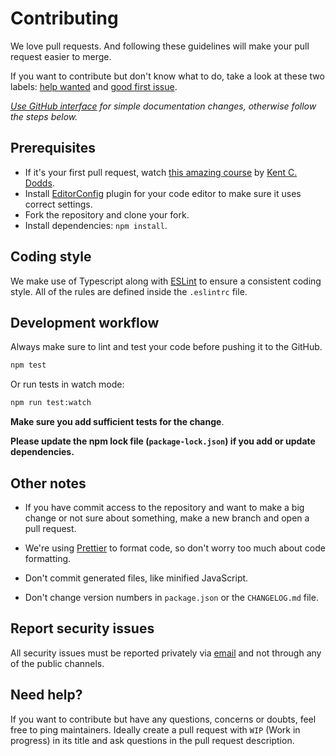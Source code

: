 # Contributing

We love pull requests. And following these guidelines will make your pull request easier to merge.

If you want to contribute but don't know what to do, take a look at these two labels: [help wanted](https://github.com/osuresearch/ripple/issues?q=is%3Aissue+is%3Aopen+label%3A%22help+wanted%22) and [good first issue](https://github.com/osuresearch/ripple/issues?q=is%3Aissue+is%3Aopen+label%3A%22good+first+issue%22).

_[Use GitHub interface](https://blog.sapegin.me/all/open-source-for-everyone/) for simple documentation changes, otherwise follow the steps below._

## Prerequisites

- If it's your first pull request, watch [this amazing course](http://makeapullrequest.com/) by [Kent C. Dodds](https://twitter.com/kentcdodds).
- Install [EditorConfig](https://editorconfig.org/) plugin for your code editor to make sure it uses correct settings.
- Fork the repository and clone your fork.
- Install dependencies: `npm install`.

## Coding style

We make use of Typescript along with [ESLint](https://eslint.org) to ensure a consistent coding style. All of the rules are defined inside the `.eslintrc` file.

## Development workflow

Always make sure to lint and test your code before pushing it to the GitHub.

```bash
npm test
```

Or run tests in watch mode:

```bash
npm run test:watch
```

**Make sure you add sufficient tests for the change**.

**Please update the npm lock file (`package-lock.json`) if you add or update dependencies.**

## Other notes

- If you have commit access to the repository and want to make a big change or not sure about something, make a new branch and open a pull request.
- We're using [Prettier](https://github.com/prettier/prettier) to format code, so don't worry too much about code formatting.

- Don't commit generated files, like minified JavaScript.
- Don't change version numbers in `package.json` or the `CHANGELOG.md` file.

## Report security issues

All security issues must be reported privately via [email](mailto:ordevelopment@osu.edu) and not through any of the public channels.

## Need help?

If you want to contribute but have any questions, concerns or doubts, feel free to ping maintainers. Ideally create a pull request with `WIP` (Work in progress) in its title and ask questions in the pull request description.
